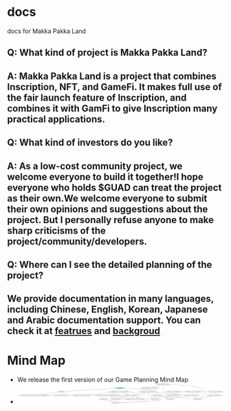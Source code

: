 # docs
docs for Makka Pakka Land

## Q: What kind of project is Makka Pakka Land?

## A: Makka Pakka Land is a project that combines Inscription, NFT, and GameFi. It makes full use of the fair launch feature of Inscription, and combines it with GamFi to give Inscription many practical applications.

## Q: What kind of investors do you like?

## A: As a low-cost community project, we welcome everyone to build it together!I hope everyone who holds $GUAD can treat the project as their own.We welcome everyone to submit their own opinions and suggestions about the project. But I personally refuse anyone to make sharp criticisms of the project/community/developers.

## Q: Where can I see the detailed planning of the project?

## We provide documentation in many languages, including Chinese, English, Korean, Japanese and Arabic documentation support. You can check it at [featrues](https://github.com/makkapakkaLanuch/docs/tree/main/featrues) and [backgroud](https://github.com/makkapakkaLanuch/docs/tree/main/backgroud)

# Mind Map
- We release the first version of our Game Planning Mind Map
- ![map](https://github.com/makkapakkaLanuch/docs/blob/main/x/Makka_Pakka_Map.png)